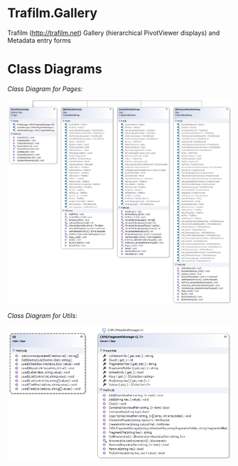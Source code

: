 # Trafilm.Gallery
Trafilm (http://trafilm.net) Gallery (hierarchical PivotViewer displays) and Metadata entry forms

# Class Diagrams

*Class Diagram for Pages:*

![Class Diagram for Pages](https://github.com/Zoomicon/Trafilm.Gallery/blob/master/Diagrams/Pages.png)

*Class Diagram for Utils:*

![Class Diagram for Utils](https://github.com/Zoomicon/Trafilm.Gallery/blob/master/Diagrams/Utils.png)

